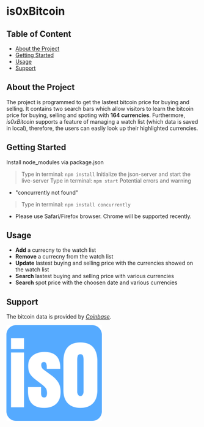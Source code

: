 # is0xBitcoin

## Table of Content
* [About the Project](#about-the-project)
* [Getting Started](#getting-started)
* [Usage](#usage)
* [Support](#support)

## About the Project
The project is programmed to get the lastest bitcoin price for buying and selling. It contains two search bars which allow visitors to learn the bitcoin price for buying, selling and spoting with **164 currencies**. Furthermore, _is0xBitcoin_ supports a feature of managing a watch list (which data is saved in local), therefore, the users can easliy look up their highlighted currencies.

## Getting Started
Install node_modules via package.json
  > Type in terminal: `npm install`
Initialize the json-server and start the live-server
  > Type in terminal: `npm start`
Potential errors and warning
  - "concurrently not found"
  > Type in terminal: `npm install concurrently`
  - Please use Safari/Firefox browser. Chrome will be supported recently. 
  
## Usage
- **Add** a currecny to the watch list
- **Remove** a currecny from the watch list
- **Update** lastest buying and selling price with the currencies showed on the watch list
- **Search** lastest buying and selling price with various currencies
- **Search** spot price with the choosen date and various currencies

## Support
The bitcoin data is provided by _[Coinbase](https://developers.coinbase.com/)_.
<br/>
<p align="left">
  <img alt="Favicon" src="./favicon_io.png" width="250" >
</p>
